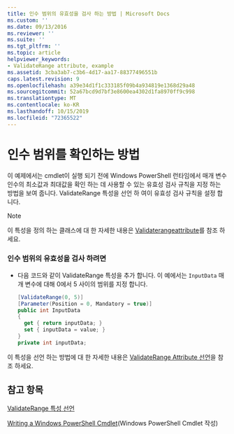 ```yaml
---
title: 인수 범위의 유효성을 검사 하는 방법 | Microsoft Docs
ms.custom: ''
ms.date: 09/13/2016
ms.reviewer: ''
ms.suite: ''
ms.tgt_pltfrm: ''
ms.topic: article
helpviewer_keywords:
- ValidateRange attribute, example
ms.assetid: 3cba3ab7-c3b6-4d17-aa17-88377496551b
caps.latest.revision: 9
ms.openlocfilehash: a39e34d1f1c333185f09b4a934819e1368d29a48
ms.sourcegitcommit: 52a67bcd9d7bf3e8600ea4302d1fa8970ff9c998
ms.translationtype: MT
ms.contentlocale: ko-KR
ms.lasthandoff: 10/15/2019
ms.locfileid: "72365522"
---
```

# <a name="how-to-validate-an-argument-range"></a>인수 범위를 확인하는 방법

이 예제에서는 cmdlet이 실행 되기 전에 Windows PowerShell 런타임에서 매개 변수 인수의 최소값과 최대값을 확인 하는 데 사용할 수 있는 유효성 검사 규칙을 지정 하는 방법을 보여 줍니다. ValidateRange 특성을 선언 하 여이 유효성 검사 규칙을 설정 합니다.

> [!NOTE]
> 이 특성을 정의 하는 클래스에 대 한 자세한 내용은 [Validaterangeattribute](/dotnet/api/System.Management.Automation.ValidateRangeAttribute)를 참조 하세요.

### <a name="to-validate-an-argument-range"></a>인수 범위의 유효성을 검사 하려면

- 다음 코드와 같이 ValidateRange 특성을 추가 합니다. 이 예에서는 `InputData` 매개 변수에 대해 0에서 5 사이의 범위를 지정 합니다.

    ```csharp
    [ValidateRange(0, 5)]
    [Parameter(Position = 0, Mandatory = true)]
    public int InputData
    {
      get { return inputData; }
      set { inputData = value; }
    }
    private int inputData;
    ```

이 특성을 선언 하는 방법에 대 한 자세한 내용은 [ValidateRange Attribute 선언](./validaterange-attribute-declaration.md)을 참조 하세요.

## <a name="see-also"></a>참고 항목

[ValidateRange 특성 선언](./validaterange-attribute-declaration.md)

[Writing a Windows PowerShell Cmdlet](./writing-a-windows-powershell-cmdlet.md)(Windows PowerShell Cmdlet 작성)
